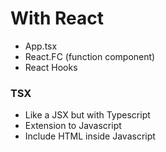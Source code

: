# With React

- App.tsx
- React.FC (function component)
- React Hooks

### TSX

- Like a JSX but with Typescript
- Extension to Javascript
- Include HTML inside Javascript